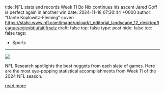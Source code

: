 title: NFL stats and records Week 11 Bo Nix continues his ascent Jared Goff is perfect again in another win
date: 2024-11-18 07:30:44 +0000
author: "Dante Koplowitz-Fleming"
cover: https://static.www.nfl.com/image/upload/t_editorial_landscape_12_desktop/league/egievbtjufaitlfrselz
draft: false
top: false
type: post
hide: false
toc: false
tags:
  - Sports
---

![](https://static.www.nfl.com/image/upload/t_editorial_landscape_12_desktop/league/egievbtjufaitlfrselz)

NFL Research spotlights the best nuggets from each slate of games. Here are the most eye-popping statistical accomplishments from Week 11 of the 2024 NFL season.

[read more](https://www.nfl.com/news/nfl-stats-and-records-week-11-bo-nix-continues-his-ascent-jared-goff-is-perfect-again-in-another-win)
